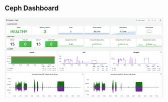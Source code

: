 ## Ceph Dashboard

![Ceph Dashboard](https://github.com/ict-solutions-sro/grafana-dashboards/blob/main/Ceph/ceph.png)
